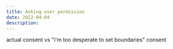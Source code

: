 ```yaml
---
title: Asking user permission
date: 2022-04-04
description:   
---
```


actual consent vs "i'm too desperate to set boundaries" consent


